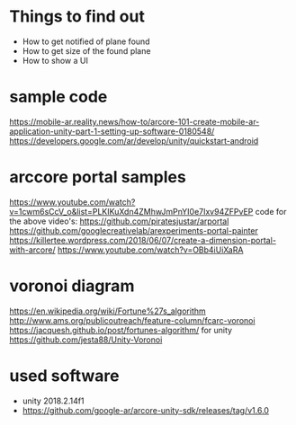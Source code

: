 Things to find out
==================
- How to get notified of plane found
- How to get size of the found plane
- How to show a UI


sample code
===========
https://mobile-ar.reality.news/how-to/arcore-101-create-mobile-ar-application-unity-part-1-setting-up-software-0180548/
https://developers.google.com/ar/develop/unity/quickstart-android

arccore portal samples
======================
https://www.youtube.com/watch?v=1cwm6sCcV_o&list=PLKIKuXdn4ZMhwJmPnYI0e7Ixv94ZFPvEP
code for the above video's: https://github.com/piratesjustar/arportal
https://github.com/googlecreativelab/arexperiments-portal-painter
https://killertee.wordpress.com/2018/06/07/create-a-dimension-portal-with-arcore/
https://www.youtube.com/watch?v=OBb4iUiXaRA

voronoi diagram
===============
https://en.wikipedia.org/wiki/Fortune%27s_algorithm
http://www.ams.org/publicoutreach/feature-column/fcarc-voronoi
https://jacquesh.github.io/post/fortunes-algorithm/
for unity
https://github.com/jesta88/Unity-Voronoi



used software
=============
- unity 2018.2.14f1
- https://github.com/google-ar/arcore-unity-sdk/releases/tag/v1.6.0



